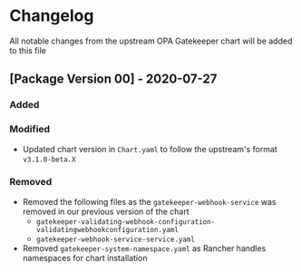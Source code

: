# Changelog
All notable changes from the upstream OPA Gatekeeper chart will be added to this file

## [Package Version 00] - 2020-07-27
### Added

### Modified
- Updated chart version in `Chart.yaml` to follow the upstream's format `v3.1.0-beta.X`

### Removed
- Removed the following files as the `gatekeeper-webhook-service` was removed in our previous version of the chart
    - `gatekeeper-validating-webhook-configuration-validatingwebhookconfiguration.yaml`
    - `gatekeeper-webhook-service-service.yaml`
- Removed `gatekeeper-system-namespace.yaml` as Rancher handles namespaces for chart installation
